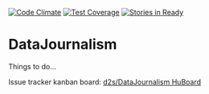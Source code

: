 [![Code Climate](https://codeclimate.com/github/d2s/DataJournalism/badges/gpa.svg)](https://codeclimate.com/github/d2s/DataJournalism)
[![Test Coverage](https://codeclimate.com/github/d2s/DataJournalism/badges/coverage.svg)](https://codeclimate.com/github/d2s/DataJournalism)
[![Stories in Ready](https://badge.waffle.io/d2s/DataJournalism.png?label=ready&title=Ready)](https://waffle.io/d2s/DataJournalism)


DataJournalism
==============

Things to do…

Issue tracker kanban board:
[d2s/DataJournalism HuBoard](https://huboard.com/d2s/DataJournalism/)
